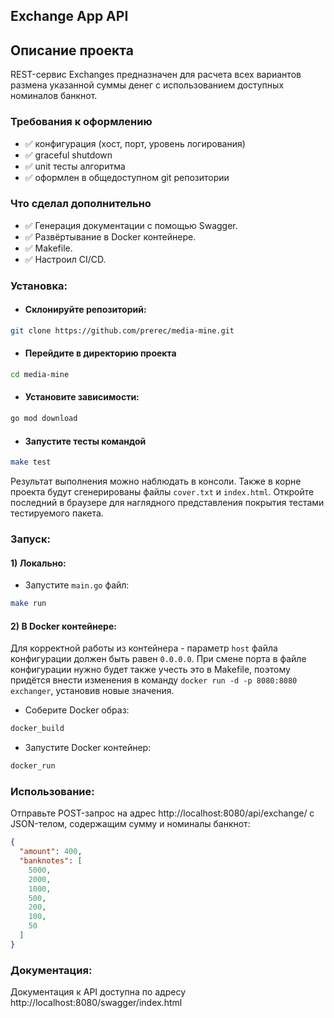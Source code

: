 ## Exchange App API

## Описание проекта

REST-сервис Exchanges предназначен для расчета всех вариантов размена указанной суммы денег с использованием доступных номиналов банкнот.

### Требования к оформлению

- ✅ конфигурация (хост, порт, уровень логирования) 
- ✅ graceful shutdown                                 
- ✅ unit тесты алгоритма                                 
- ✅ оформлен в общедоступном git репозитории       

### Что сделал дополнительно

- ✅ Генерация документации с помощью Swagger.
- ✅ Развёртывание в Docker контейнере.
- ✅ Makefile.
- ✅ Настроил CI/CD.

### Установка:

- #### Склонируйте репозиторий:
```bash
git clone https://github.com/prerec/media-mine.git
```

- #### Перейдите в директорию проекта
```bash
cd media-mine
```

- #### Установите зависимости:
```bash
go mod download
```

- #### Запустите тесты командой
```bash
make test
```

Результат выполнения можно наблюдать в консоли. Также в корне проекта будут сгенерированы файлы `cover.txt` и 
`index.html`. Откройте последний в браузере для наглядного представления покрытия тестами тестируемого пакета.

### Запуск:

#### 1) Локально:

- Запустите `main.go` файл:
```bash
make run
```

#### 2) В Docker контейнере:
Для корректной работы из контейнера - параметр `host` файла конфигурации должен быть равен `0.0.0.0`. 
При смене порта в файле конфигурации нужно будет также учесть это в Makefile, поэтому придётся внести изменения
в команду `docker run -d -p 8080:8080 exchanger`, установив новые значения.
- Соберите Docker образ:
```bash
docker_build
```
- Запустите Docker контейнер:
```bash
docker_run
```


### Использование:

Отправьте POST-запрос на адрес http://localhost:8080/api/exchange/ с JSON-телом, содержащим сумму и номиналы банкнот:

```json
{
  "amount": 400,
  "banknotes": [
    5000,
    2000,
    1000,
    500,
    200,
    100,
    50
  ]
}
```

### Документация:

Документация к API доступна по адресу http://localhost:8080/swagger/index.html

